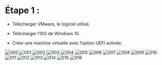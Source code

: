 # Étape 1 :

- Télécharger VMware, le logiciel utilisé.

- Télécharger l’ISO de Windows 10.

- Créer une machine virtuelle avec l’option UEFI activée.

![000](https://github.com/user-attachments/assets/787b2fd2-d710-4ef9-9a46-125fe18a6bdd)
![001](https://github.com/user-attachments/assets/2c58e1d6-08c9-45e4-9184-14958cc1834a)
![002](https://github.com/user-attachments/assets/ecd2e5ad-0e96-41d8-b58e-6dc74683f6d4)
![003](https://github.com/user-attachments/assets/a6eeba6d-1581-4653-bb6a-6fbdcc5398a9)
![004](https://github.com/user-attachments/assets/07c9284a-2efe-40fe-abf6-72b48d57e90c)
![005](https://github.com/user-attachments/assets/58713082-aec8-49cb-b14a-45aa250c6ee6)
![006](https://github.com/user-attachments/assets/93e58bfc-1f17-40e5-8daf-738695b30d1d)
![007](https://github.com/user-attachments/assets/b16c3542-f509-44af-9077-250c53563891)
![008](https://github.com/user-attachments/assets/828c98b6-1ba7-48a1-963f-3adb12fa3e12)
![009](https://github.com/user-attachments/assets/9d84f16d-757b-475e-bd17-d4db11d586f6)
![010](https://github.com/user-attachments/assets/0ef51404-ae5a-4a83-a8e7-44189b513890)
![011](https://github.com/user-attachments/assets/a57af649-44e6-4dd7-a531-54221681e6c0)
![012](https://github.com/user-attachments/assets/0a262368-aaac-450f-8f48-75d4f51e9058)
![013](https://github.com/user-attachments/assets/d5f64756-7181-430c-8316-56ff61656a54)
![014](https://github.com/user-attachments/assets/41067f24-837f-45e7-9de1-33019d5b7aaa)
![015](https://github.com/user-attachments/assets/788e7a40-04c3-409a-b2b8-c353578ae628)
![016](https://github.com/user-attachments/assets/0004dd0e-d1b1-4a6c-80cf-5cb769cafc1d)
